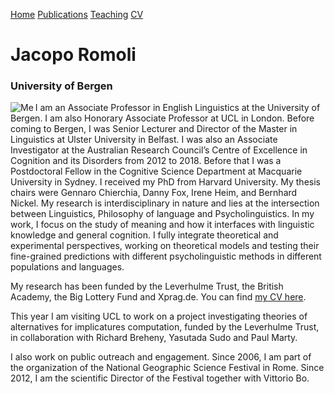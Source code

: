 <a href="https://jacoporomoli.github.io/Home/">Home</a>
<a href="https://jacoporomoli.github.io/Publications"> Publications</a>
<a href="https://jacoporomoli.github.io/Teaching"> Teaching</a>
<a href="https://jacoporomoli.github.io/CV/"> CV</a>

# Jacopo Romoli
### University of Bergen

<img src="https://user-images.githubusercontent.com/22214308/87098307-e1c89000-c23e-11ea-9982-1a8a6afd1673.png" alt="Me" align="left"> I am an Associate Professor in English Linguistics at the University of Bergen. I am also Honorary Associate Professor at UCL in London.
Before coming to Bergen, I was Senior Lecturer and Director of the Master in Linguistics at Ulster University in Belfast. I was also an Associate Investigator at the Australian Research Council’s Centre of Excellence in Cognition and its Disorders from 2012 to 2018. Before that I was a Postdoctoral Fellow in the Cognitive Science Department at Macquarie University in Sydney. I received my PhD from Harvard University. My thesis chairs were Gennaro Chierchia, Danny Fox, Irene Heim, and Bernhard Nickel.
My research is interdisciplinary in nature and lies at the intersection between Linguistics, Philosophy of language and Psycholinguistics. In my work, I focus on the study of meaning and how it interfaces with linguistic knowledge and general cognition. I fully integrate theoretical and experimental perspectives, working on theoretical models and testing their fine-grained predictions with different psycholinguistic methods in different populations and languages.

My research has been funded by the  Leverhulme Trust, the British Academy, the Big Lottery Fund and Xprag.de.  You can find <a href="https://jacoporomoli.github.io/CV/cv20.pdf">my CV here</a>.

This year I am visiting UCL to work on a project investigating theories of alternatives for implicatures computation, funded by the Leverhulme Trust, in collaboration with Richard Breheny, Yasutada Sudo and Paul Marty.

I also work on public outreach and engagement. Since 2006, I am part of the organization of the National Geographic Science Festival in Rome. Since 2012, I am the scientific Director of the Festival together with Vittorio Bo.
